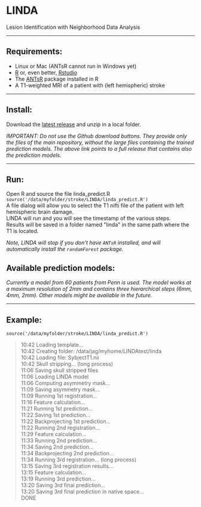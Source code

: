 # LINDA
Lesion Identification with Neighborhood Data Analysis  
*****  
##  Requirements:  
* Linux or Mac (ANTsR cannot run in Windows yet)  
* [R](http://www.r-project.org/) or, even better, [Rstudio](http://www.rstudio.com/products/rstudio/download/) 
* The [ANTsR](http://stnava.github.io/ANTsR/) package installed in R
* A T1-weighted MRI of a patient with (left hemispheric) stroke
 
*****  
## Install:  
Download the [latest release](https://github.com/dorianps/LINDA/releases/download/0.1/LINDA_v0.1.zip) and unzip in a local folder.  
  
_IMPORTANT: Do not use the Github download buttons. They provide only the files of the main repository, without the large files containing the trained prediction models. The above link points to a full release that contains also the prediction models._  
  
*****  
## Run:  
Open R and source the file linda_predict.R
`source('/data/myfolder/stroke/LINDA/linda_predict.R')`  
A file dialog will allow you to select the T1 nifti file of the patient with left hemispheric brain damage.  
LINDA will run and you will see the timestamp of the various steps.  
Results will be saved in a folder named "linda" in the same path where the T1 is located.  

  
 _Note, LINDA will stop if you don't have `ANTsR` installed, and will automatically install the `randomForest` package._  
  
  
## Available prediction models:  
_Currently a model from 60 patients from Penn is used. The model works at a maximum resolution of 2mm and contains three hierarchical steps (6mm, 4mm, 2mm). Other models might be available in the future._  
  
*****  
## Example:  
`source('/data/myfolder/stroke/LINDA/linda_predict.R')`  
>  10:42 Loading template...  
10:42 Creating folder: /data/jag/myhome/LINDAtest/linda  
10:42 Loading file: SybjectT1.nii  
10:42 Skull stripping... (long process)  
11:06 Saving skull stripped files  
11:06 Loading LINDA model  
11:06 Computing asymmetry mask...  
11:09 Saving asymmetry mask...   
11:09 Running 1st registration...   
11:16 Feature calculation...   
11:21 Running 1st prediction...   
11:22 Saving 1st prediction...   
11:22 Backprojecting 1st prediction...   
11:22 Running 2nd registration...   
11:29 Feature calculation...   
11:33 Running 2nd prediction...   
11:34 Saving 2nd prediction...  
11:34 Backprojecting 2nd prediction...  
11:34 Running 3rd registration... (long process)  
13:15 Saving 3rd registration results...  
13:15 Feature calculation...  
13:19 Running 3rd prediction...  
13:20 Saving 3rd final prediction...  
13:20 Saving 3rd final prediction in native space...  
DONE  
